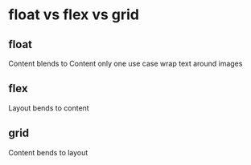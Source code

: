 # float vs flex vs grid

## float

  Content blends to Content
  only one use case
  wrap text around images

## flex

  Layout bends to content

## grid

  Content bends to layout
